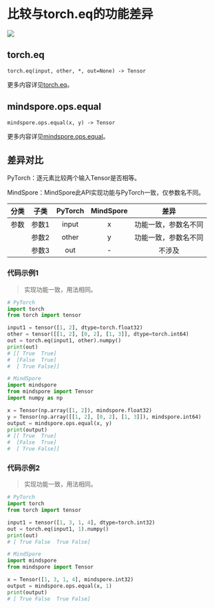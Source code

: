 # 比较与torch.eq的功能差异

<a href="https://gitee.com/mindspore/docs/blob/master/docs/mindspore/source_zh_cn/note/api_mapping/pytorch_diff/equal.md" target="_blank"><img src="https://mindspore-website.obs.cn-north-4.myhuaweicloud.com/website-images/r2.0/resource/_static/logo_source.png"></a>

## torch.eq

```text
torch.eq(input, other, *, out=None) -> Tensor
```

更多内容详见[torch.eq](https://pytorch.org/docs/1.8.1/generated/torch.eq.html)。

## mindspore.ops.equal

```text
mindspore.ops.equal(x, y) -> Tensor
```

更多内容详见[mindspore.ops.equal](https://www.mindspore.cn/docs/zh-CN/master/api_python/ops/mindspore.ops.equal.html)。

## 差异对比

PyTorch：逐元素比较两个输入Tensor是否相等。

MindSpore：MindSpore此API实现功能与PyTorch一致，仅参数名不同。

| 分类 | 子类 |PyTorch | MindSpore | 差异 |
| :-: | :-: | :-: | :-: |:-:|
|参数 | 参数1 | input | x |功能一致，参数名不同 |
| | 参数2 | other | y |功能一致，参数名不同 |
| | 参数3 | out | - |不涉及 |

### 代码示例1

> 实现功能一致，用法相同。

```python
# PyTorch
import torch
from torch import tensor

input1 = tensor([1, 2], dtype=torch.float32)
other = tensor([[1, 2], [0, 2], [1, 3]], dtype=torch.int64)
out = torch.eq(input1, other).numpy()
print(out)
# [[ True  True]
#  [False  True]
#  [ True False]]

# MindSpore
import mindspore
from mindspore import Tensor
import numpy as np

x = Tensor(np.array([1, 2]), mindspore.float32)
y = Tensor(np.array([[1, 2], [0, 2], [1, 3]]), mindspore.int64)
output = mindspore.ops.equal(x, y)
print(output)
# [[ True  True]
#  [False  True]
#  [ True False]]
```

### 代码示例2

> 实现功能一致，用法相同。

```python
# PyTorch
import torch
from torch import tensor

input1 = tensor([1, 3, 1, 4], dtype=torch.int32)
out = torch.eq(input1, 1).numpy()
print(out)
# [ True False  True False]

# MindSpore
import mindspore
from mindspore import Tensor

x = Tensor([1, 3, 1, 4], mindspore.int32)
output = mindspore.ops.equal(x, 1)
print(output)
# [ True False  True False]
```
